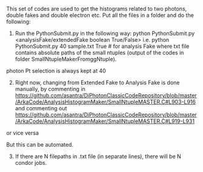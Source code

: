 This set of codes are used to get the histograms related to two photons, double fakes and double electron etc. Put all the
files in a folder and do the following:

1. Run the PythonSubmit.py in the following way:
python PythonSubmit.py <photon Pt selection> <txt file name> <analysisFake/extendedFake boolean True/False>
i.e. python PythonSubmit.py 40 sample.txt True # for analysis Fake
where txt file contains absolute paths of the small ntuples (output of the codes in folder SmallNtupleMakerFromggNtuple).

photon Pt selection is always kept at 40

2. Right now, changing from Extended Fake to Analysis Fake is done manually, by commenting in
https://github.com/asantra/DiPhotonClassicCodeRepository/blob/master/ArkaCode/AnalysisHistogramMaker/SmallNtupleMASTER.C#L903-L916
and commenting out
https://github.com/asantra/DiPhotonClassicCodeRepository/blob/master/ArkaCode/AnalysisHistogramMaker/SmallNtupleMASTER.C#L919-L931

or vice versa

But this can be automated. 


3. If there are N filepaths in .txt file (in separate lines), there will be N condor jobs. 
